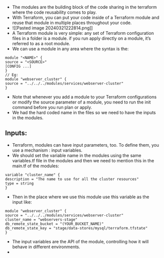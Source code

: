 - The modules are the building block of the code sharing in the terraform where the code reusability comes to play.
- With Terraform, you can put your code inside of a Terraform module and reuse that module in multiple places throughout your code.
- ![[Pasted image 20240321222814.png]]
- A Terraform module is very simple: any set of Terraform configuration files in a folder is a module. if you run apply directly on a module, it’s referred to as a root module.
- We can use a module in any area where the syntax is the:
```
module "<NAME>" {
source = "<SOURCE>"
[CONFIG ...]
}
// Eg:
module "webserver_cluster" {
source = "../../../modules/services/webserver-cluster"
}
```
* Note that whenever you add a module to your Terraform configurations or modify the source parameter of a module, you need to run the init command before you run plan or apply.
* We had the hard coded name in the files so we need to have the inputs in the modules.
## Inputs:
- Terraform, modules can have input parameters, too. To define them, you use a mechanism : input variables.
- We should set the variable name in the modules using the same variables.tf file in the modules and then we need to mention this in the main.tf of the modules:
```
variable "cluster_name" {
description = "The name to use for all the cluster resources"
type = string
}
```
- Then in the place where we use this module use this variable as the input like:
```
module "webserver_cluster" {
source = "../../../modules/services/webserver-cluster"
cluster_name = "webservers-stage"
db_remote_state_bucket = "(YOUR_BUCKET_NAME)"
db_remote_state_key = "stage/data-stores/mysql/terraform.tfstate"
}
```
* The input variables are the API of the module, controlling how it will behave in different environments.
* 
